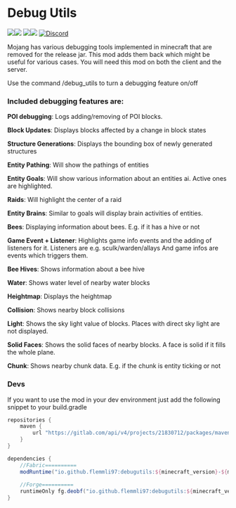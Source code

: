 # Debug Utils 
[![](http://cf.way2muchnoise.eu/full_783008_Forge_%20.svg)![](http://cf.way2muchnoise.eu/versions/783008.svg)](https://www.curseforge.com/minecraft/mc-mods/debug-utils) [![](http://cf.way2muchnoise.eu/full_783010_Fabric_%20.svg)![](http://cf.way2muchnoise.eu/versions/783010.svg)](https://www.curseforge.com/minecraft/mc-mods/debug-utils-fabric) [![Discord](https://img.shields.io/discord/790631506313478155?color=0a48c4&label=discord)](https://discord.gg/8Cx26tfWNs)

Mojang has various debugging tools implemented in minecraft that are removed for the release jar.
This mod adds them back which might be useful for various cases. You will need this mod on both the client and the server.

Use the command /debug_utils <feature> to turn a debugging feature on/off

### Included debugging features are:

**POI debugging**: Logs adding/removing of POI blocks.

**Block Updates**: Displays blocks affected by a change in block states

**Structure Generations**: Displays the bounding box of newly generated structures

**Entity Pathing**: Will show the pathings of entities

**Entity Goals**: Will show various information about an entities ai. Active ones are highlighted.

**Raids**: Will highlight the center of a raid

**Entity Brains**: Similar to goals will display brain activities of entities.

**Bees**: Displaying information about bees. E.g. if it has a hive or not

**Game Event + Listener**: Highlights game info events and the adding of listeners for it. 
Listeners are e.g. sculk/warden/allays
And game infos are events which triggers them.

**Bee Hives**: Shows information about a bee hive

**Water**: Shows water level of nearby water blocks

**Heightmap**: Displays the heightmap

**Collision**: Shows nearby block collisions

**Light**: Shows the sky light value of blocks. Places with direct sky light are not displayed.

**Solid Faces**: Shows the solid faces of nearby blocks. A face is solid if it fills the whole plane.

**Chunk**: Shows nearby chunk data. E.g. if the chunk is entity ticking or not

### Devs

If you want to use the mod in your dev environment just add the following snippet to your build.gradle

```gradle
repositories {
    maven {
        url "https://gitlab.com/api/v4/projects/21830712/packages/maven"
    }
}

dependencies {    
    //Fabric==========    
    modRuntime("io.github.flemmli97:debugutils:${minecraft_version}-${mod_version}-fabric")
    
    //Forge==========    
    runtimeOnly fg.deobf("io.github.flemmli97:debugutils:${minecraft_version}-${mod_version}-forge")
}
```
